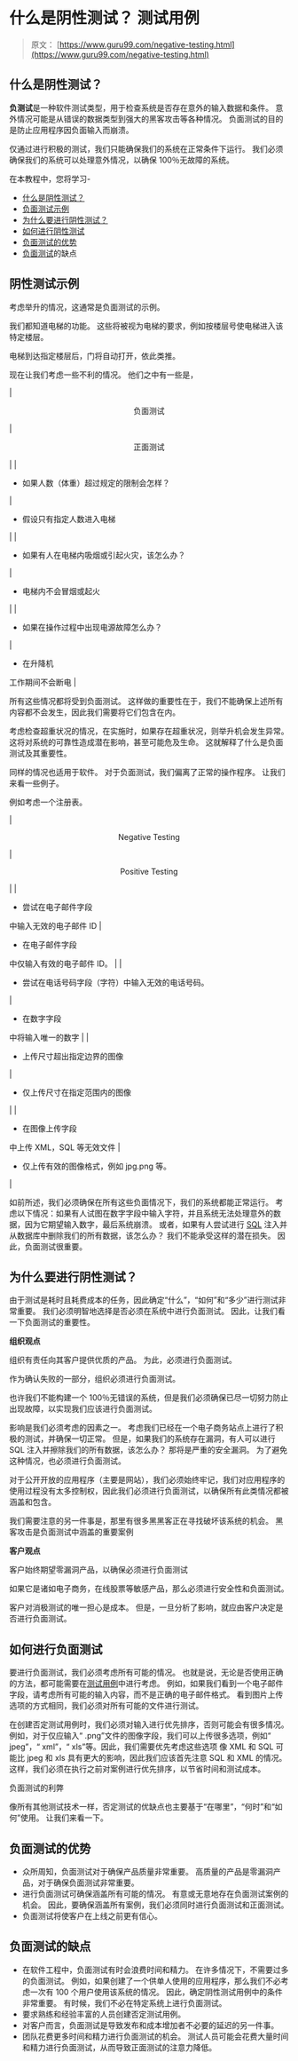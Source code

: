 # 什么是阴性测试？ 测试用例

> 原文： [https://www.guru99.com/negative-testing.html](https://www.guru99.com/negative-testing.html)

## 什么是阴性测试？

**负测试**是一种软件测试类型，用于检查系统是否存在意外的输入数据和条件。 意外情况可能是从错误的数据类型到强大的黑客攻击等各种情况。 负面测试的目的是防止应用程序因负面输入而崩溃。

仅通过进行积极的测试，我们只能确保我们的系统在正常条件下运行。 我们必须确保我们的系统可以处理意外情况，以确保 100％无故障的系统。

在本教程中，您将学习-

*   [什么是阴性测试？](#1)
*   [负面测试示例](#2)
*   [为什么要进行阴性测试？](#6)
*   [如何进行阴性测试](#3)
*   [负面测试的优势](#4)
*   [负面测试](#5)的缺点

## 阴性测试示例

考虑举升的情况，这通常是负面测试的示例。

我们都知道电梯的功能。 这些将被视为电梯的要求，例如按楼层号使电梯进入该特定楼层。

电梯到达指定楼层后，门将自动打开，依此类推。

现在让我们考虑一些不利的情况。 他们之中有一些是，

| 

<center>负面测试</center>

 | 

<center>正面测试</center>

 |
| 

*   如果人数（体重）超过规定的限制会怎样？

 | 

*   假设只有指定人数进入电梯

 |
| 

*   如果有人在电梯内吸烟或引起火灾，该怎么办？

 | 

*   电梯内不会冒烟或起火

 |
| 

*   如果在操作过程中出现电源故障怎么办？

 | 

*   在升降机

工作期间不会断电 |

所有这些情况都将受到负面测试。 这样做的重要性在于，我们不能确保上述所有内容都不会发生，因此我们需要将它们包含在内。

考虑检查超重状况的情况，在实施时，如果存在超重状况，则举升机会发生异常。 这将对系统的可靠性造成潜在影响，甚至可能危及生命。 这就解释了什么是负面测试及其重要性。

同样的情况也适用于软件。 对于负面测试，我们偏离了正常的操作程序。 让我们来看一些例子。

例如考虑一个注册表。

| 

<center>Negative Testing</center>

 | 

<center>Positive Testing</center>

 |
| 

*   尝试在电子邮件字段

中输入无效的电子邮件 ID | 

*   在电子邮件字段

中仅输入有效的电子邮件 ID。 |
| 

*   尝试在电话号码字段（字符）中输入无效的电话号码。

 | 

*   在数字字段

中将输入唯一的数字 |
| 

*   上传尺寸超出指定边界的图像

 | 

*   仅上传尺寸在指定范围内的图像

 |
| 

*   在图像上传字段

中上传 XML，SQL 等无效文件 | 

*   仅上传有效的图像格式，例如 jpg.png 等。

 |

如前所述，我们必须确保在所有这些负面情况下，我们的系统都能正常运行。 考虑以下情况：如果有人试图在数字字段中输入字符，并且系统无法处理意外的数据，因为它期望输入数字，最后系统崩溃。 或者，如果有人尝试进行 [SQL](/sql.html) 注入并从数据库中删除我们的所有数据，该怎么办？ 我们不能承受这样的潜在损失。 因此，负面测试很重要。

## 为什么要进行阴性测试？

由于测试是耗时且耗费成本的任务，因此确定“什么”，“如何”和“多少”进行测试非常重要。 我们必须明智地选择是否必须在系统中进行负面测试。 因此，让我们看一下负面测试的重要性。

**组织观点**

组织有责任向其客户提供优质的产品。 为此，必须进行负面测试。

作为确认失败的一部分，组织必须进行负面测试。

也许我们不能构建一个 100％无错误的系统，但是我们必须确保已尽一切努力防止出现故障，以实现我们应该进行负面测试。

影响是我们必须考虑的因素之一。 考虑我们已经在一个电子商务站点上进行了积极的测试，并确保一切正常。 但是，如果我们的系统存在漏洞，有人可以进行 SQL 注入并擦除我们的所有数据，该怎么办？ 那将是严重的安全漏洞。 为了避免这种情况，也必须进行负面测试。

对于公开开放的应用程序（主要是网站），我们必须始终牢记，我们对应用程序的使用过程没有太多控制权，因此我们必须进行负面测试，以确保所有此类情况都被涵盖和包含。

我们需要注意的另一件事是，那里有很多黑黑客正在寻找破坏该系统的机会。 黑客攻击是负面测试中涵盖的重要案例

**客户观点**

客户始终期望零漏洞产品，以确保必须进行负面测试

如果它是诸如电子商务，在线股票等敏感产品，那么必须进行安全性和负面测试。

客户对消极测试的唯一担心是成本。 但是，一旦分析了影响，就应由客户决定是否进行负面测试。

## 如何进行负面测试

要进行负面测试，我们必须考虑所有可能的情况。 也就是说，无论是否使用正确的方法，都可能需要在[测试用例](/test-case.html)中进行考虑。 例如，如果我们看到一个电子邮件字段，请考虑所有可能的输入内容，而不是正确的电子邮件格式。 看到图片上传选项的方式相同，我们必须对所有可能的文件进行测试。

在创建否定测试用例时，我们必须对输入进行优先排序，否则可能会有很多情况。 例如，对于仅应输入“ .png”文件的图像字段，我们可以上传很多选项，例如“ jpeg”，“ xml”，“ xls”等。因此，我们需要优先考虑这些选项 像 XML 和 SQL 可能比 jpeg 和 xls 具有更大的影响，因此我们应该首先注意 SQL 和 XML 的情况。 这样，我们必须在执行之前对案例进行优先排序，以节省时间和测试成本。

负面测试的利弊

像所有其他测试技术一样，否定测试的优缺点也主要基于“在哪里”，“何时”和“如何”使用。 让我们来看一下。

## 负面测试的优势

*   众所周知，负面测试对于确保产品质量非常重要。 高质量的产品是零漏洞产品，对于确保负面测试非常重要。
*   进行负面测试可确保涵盖所有可能的情况。 有意或无意地存在负面测试案例的机会。 因此，要确保涵盖所有案例，我们必须同时进行负面测试和正面测试。
*   负面测试将使客户在上线之前更有信心。

## 负面测试的缺点

*   在软件工程中，负面测试有时会浪费时间和精力。 在许多情况下，不需要过多的负面测试。 例如，如果创建了一个供单人使用的应用程序，那么我们不必考虑一次有 100 个用户使用该系统的情况。 因此，确定阴性测试用例中的条件非常重要。 有时候，我们不必在特定系统上进行负面测试。
*   要求熟练和经验丰富的人员创建否定测试用例。
*   对客户而言，负面测试是导致发布和成本增加者不必要的延迟的另一件事。
*   团队花费更多时间和精力进行负面测试的机会。 测试人员可能会花费大量时间和精力进行负面测试，从而导致正面测试的注意力降低。